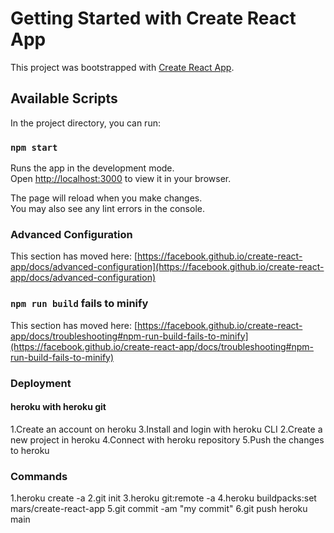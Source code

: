 # Getting Started with Create React App

This project was bootstrapped with [Create React App](https://github.com/facebook/create-react-app).

## Available Scripts

In the project directory, you can run:

### `npm start`

Runs the app in the development mode.\
Open [http://localhost:3000](http://localhost:3000) to view it in your browser.

The page will reload when you make changes.\
You may also see any lint errors in the console.

### Advanced Configuration

This section has moved here: [https://facebook.github.io/create-react-app/docs/advanced-configuration](https://facebook.github.io/create-react-app/docs/advanced-configuration)


### `npm run build` fails to minify

This section has moved here: [https://facebook.github.io/create-react-app/docs/troubleshooting#npm-run-build-fails-to-minify](https://facebook.github.io/create-react-app/docs/troubleshooting#npm-run-build-fails-to-minify)


### Deployment 


#### heroku with heroku git
1.Create an account on heroku
3.Install and login with heroku CLI
2.Create a new project in heroku
4.Connect with heroku repository
5.Push the changes to heroku

### Commands
1.heroku create -a <app-name>
2.git init
3.heroku git:remote -a <app-name>
4.heroku buildpacks:set mars/create-react-app
5.git commit -am "my commit"
6.git push heroku main